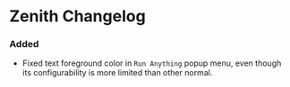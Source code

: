 <!-- Keep a Changelog guide -> https://keepachangelog.com -->

# Zenith Changelog

### Added
- Fixed text foreground color in ```Run Anything``` popup menu, even though its configurability is more limited than other normal.


